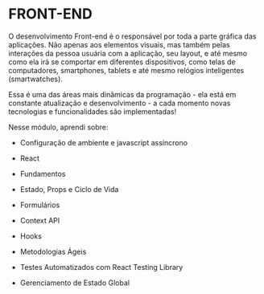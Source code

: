 # FRONT-END

O desenvolvimento Front-end é o responsável por toda a parte gráfica das aplicações. Não apenas aos elementos visuais, mas também pelas interações da pessoa usuária com a aplicação, seu layout, e até mesmo como ela irá se comportar em diferentes dispositivos, como telas de computadores, smartphones, tablets e até mesmo relógios inteligentes (smartwatches).

Essa é uma das áreas mais dinâmicas da programação - ela está em constante atualização e desenvolvimento - a cada momento novas tecnologias e funcionalidades são implementadas!

Nesse módulo, aprendi sobre:

- Configuração de ambiente e javascript assíncrono

- React

- Fundamentos

- Estado, Props e Ciclo de Vida

- Formulários

- Context API

- Hooks

- Metodologias Ágeis

- Testes Automatizados com React Testing Library

- Gerenciamento de Estado Global
